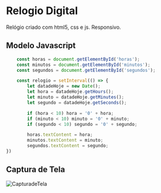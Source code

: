 # Relogio Digital
Relógio criado com html5, css e js.
Responsivo.

## Modelo Javascript

```javascript
    const horas = document.getElementById('horas');
    const minutos = document.getElementById('minutos');
    const segundos = document.getElementById('segundos');

    const relogio = setInterval(() => {
        let datadeHoje = new Date();
        let hora = datadeHoje.getHours();
        let minuto = datadeHoje.getMinutes();
        let segundo = datadeHoje.getSeconds();

        if (hora < 10) hora = '0' + hora;
        if (minuto < 10) minuto = '0' + minuto;
        if (segundo < 10) segundo = '0' + segundo;

        horas.textContent = hora;
        minutos.textContent = minuto;
        segundos.textContent = segundo;
})
```

## Captura de Tela

![CapturadeTela](https://github.com/luannsct/RelogioDigital/assets/34097627/bd345f5f-e43f-4d1d-acf9-ac5df23c2a95)

